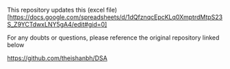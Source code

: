This repository updates this (excel file)[https://docs.google.com/spreadsheets/d/1dQfznqcEpcKLq0XmptrdMtpS23S_Z9YCTdwxLNY5gA4/edit#gid=0]

For any doubts or questions, please reference the original repository linked below

https://github.com/theishanbh/DSA
